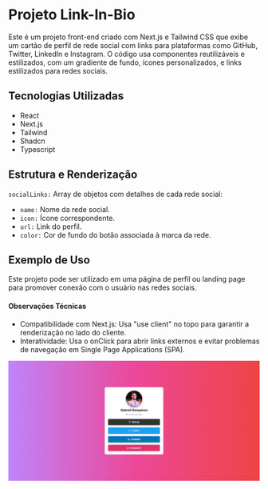 # Projeto Link-In-Bio

Este é um projeto front-end criado com Next.js e Tailwind CSS que exibe um cartão de perfil de rede social com links para plataformas como GitHub, Twitter, LinkedIn e Instagram. O código usa componentes reutilizáveis e estilizados, com um gradiente de fundo, ícones personalizados, e links estilizados para redes sociais.
## Tecnologias Utilizadas
- React
- Next.js
- Tailwind
- Shadcn
- Typescript

## Estrutura e Renderização
`socialLinks:` Array de objetos com detalhes de cada rede social:
- `name:` Nome da rede social.
- `icon:` Ícone correspondente.
- `url:` Link do perfil.
- `color:` Cor de fundo do botão associada à marca da rede.

## Exemplo de Uso
Este projeto pode ser utilizado em uma página de perfil ou landing page para promover conexão com o usuário nas redes sociais.

#### Observações Técnicas
- Compatibilidade com Next.js: Usa "use client" no topo para garantir a renderização no lado do cliente.
- Interatividade: Usa o onClick para abrir links externos e evitar problemas de navegação em Single Page Applications (SPA).

![banner](/public/banner.png)
